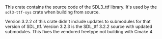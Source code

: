This crate contains the source code of the SDL3_ttf library. It's used by the
`sdl3-ttf-sys` crate when building from source.

Version 3.2.2 of this crate didn't include updates to submodules for that version
of SDL_ttf. Version 3.2.3 is the SDL_ttf 3.2.2 source with updated submodules.
This fixes the vendored freetype not building with Cmake 4.
